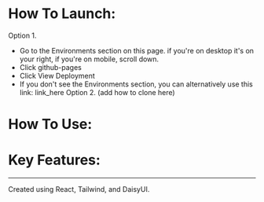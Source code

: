 # How To Launch:
Option 1. 
- Go to the Environments section on this page. if you're on desktop it's on your right, if you're on mobile, scroll down.
- Click github-pages
- Click View Deployment
- If you don't see the Environments section, you can alternatively use this link: link_here
Option 2. 
  (add how to clone here)
# How To Use:

# Key Features:
--------------------------------- 
Created using React, Tailwind, and DaisyUI.